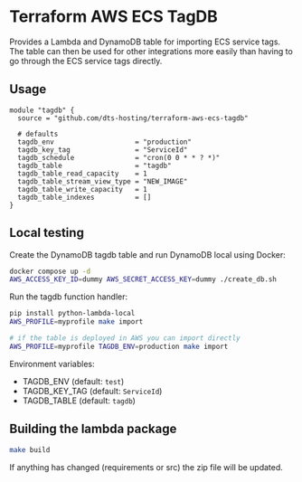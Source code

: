 # Terraform AWS ECS TagDB

Provides a Lambda and DynamoDB table for importing ECS service tags. The
table can then be used for other integrations more easily than having to
go through the ECS service tags directly.

## Usage

```hcl
module "tagdb" {
  source = "github.com/dts-hosting/terraform-aws-ecs-tagdb"

  # defaults
  tagdb_env                    = "production"
  tagdb_key_tag                = "ServiceId"
  tagdb_schedule               = "cron(0 0 * * ? *)"
  tagdb_table                  = "tagdb"
  tagdb_table_read_capacity    = 1
  tagdb_table_stream_view_type = "NEW_IMAGE"
  tagdb_table_write_capacity   = 1
  tagdb_table_indexes          = []
}
```

## Local testing

Create the DynamoDB tagdb table and run DynamoDB local using Docker:

```bash
docker compose up -d
AWS_ACCESS_KEY_ID=dummy AWS_SECRET_ACCESS_KEY=dummy ./create_db.sh
```

Run the tagdb function handler:

```bash
pip install python-lambda-local
AWS_PROFILE=myprofile make import

# if the table is deployed in AWS you can import directly
AWS_PROFILE=myprofile TAGDB_ENV=production make import
```

Environment variables:

- TAGDB_ENV (default: `test`)
- TAGDB_KEY_TAG (default: `ServiceId`)
- TAGDB_TABLE (default: `tagdb`)

## Building the lambda package

```bash
make build
```

If anything has changed (requirements or src) the zip file will be updated.
